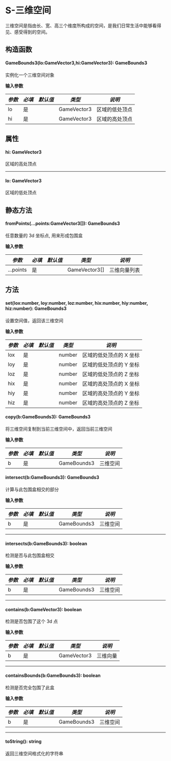 <script setup>
import '/style.css'
</script>

# S-三维空间

三维空间是指由长、宽、高三个维度所构成的空间，是我们日常生活中能够看得见、感受得到的空间。

## 构造函数

#### <font id="API" />GameBounds3(<font id="Type">lo:GameVector3,hi:GameVector3</font>)<font id="Type">: GameBounds3</font>

实例化一个三维空间对象

**输入参数**

| **_参数_** | **_必填_** | **_默认值_** | **_类型_**  | **_说明_**     |
| ---------- | ---------- | ------------ | ----------- | -------------- |
| lo         | 是         |              | GameVector3 | 区域的低处顶点 |
| hi         | 是         |              | GameVector3 | 区域的高处顶点 |

## 属性

#### <font id="API" />hi<font id="Type">: GameVector3</font>

区域的高处顶点

---

#### <font id="API" />lo<font id="Type">: GameVector3</font>

区域的低处顶点

## 静态方法

#### <font id="API" />fromPoints(<font id="Type">...points:GameVector3[]</font>)<font id="Type">: GameBounds3</font>

任意数量的 3d 坐标点, 用来形成包围盒

**输入参数**

| **_参数_** | **_必填_** | **_默认值_** | **_类型_**    | **_说明_**   |
| ---------- | ---------- | ------------ | ------------- | ------------ |
| ...points  | 是         |              | GameVector3[] | 三维向量列表 |

## 方法

#### <font id="API" />set(<font id="Type">lox:number, loy:number, loz:number, hix:number, hiy:number, hiz:number</font>)<font id="Type">: GameBounds3</font>

设置空间值，返回该三维空间

**输入参数**

| **_参数_** | **_必填_** | **_默认值_** | **_类型_** | **_说明_**              |
| ---------- | ---------- | ------------ | ---------- | ----------------------- |
| lox        | 是         |              | number     | 区域的低处顶点的 X 坐标 |
| loy        | 是         |              | number     | 区域的低处顶点的 Y 坐标 |
| loz        | 是         |              | number     | 区域的低处顶点的 Z 坐标 |
| hix        | 是         |              | number     | 区域的高处顶点的 X 坐标 |
| hiy        | 是         |              | number     | 区域的高处顶点的 Y 坐标 |
| hiz        | 是         |              | number     | 区域的高处顶点的 Z 坐标 |

#### <font id="API" />copy(<font id="Type">b:GameBounds3</font>)<font id="Type">: GameBounds3</font>

将三维空间复制到当前三维空间中，返回当前三维空间

**输入参数**

| **_参数_** | **_必填_** | **_默认值_** | **_类型_**  | **_说明_** |
| ---------- | ---------- | ------------ | ----------- | ---------- |
| b          | 是         |              | GameBounds3 | 三维空间   |

#### <font id="API" />intersect(<font id="Type">b:GameBounds3</font>)<font id="Type">: GameBounds3</font>

计算与此包围盒相交的部分

**输入参数**

| **_参数_** | **_必填_** | **_默认值_** | **_类型_**  | **_说明_** |
| ---------- | ---------- | ------------ | ----------- | ---------- |
| b          | 是         |              | GameBounds3 | 三维空间   |

---

#### <font id="API" />intersects(<font id="Type">b:GameBounds3</font>)<font id="Type">: boolean</font>

检测是否与此包围盒相交

**输入参数**

| **_参数_** | **_必填_** | **_默认值_** | **_类型_**  | **_说明_** |
| ---------- | ---------- | ------------ | ----------- | ---------- |
| b          | 是         |              | GameBounds3 | 三维空间   |

---

#### <font id="API" />contains(<font id="Type">b:GameVector3</font>)<font id="Type">: boolean</font>

检测是否包围了这个 3d 点

**输入参数**

| **_参数_** | **_必填_** | **_默认值_** | **_类型_**  | **_说明_** |
| ---------- | ---------- | ------------ | ----------- | ---------- |
| b          | 是         |              | GameVector3 | 三维向量   |

---

#### <font id="API" />containsBounds(<font id="Type">b:GameBounds3</font>)<font id="Type">: boolean</font>

检测是否完全包围了此盒

**输入参数**

| **_参数_** | **_必填_** | **_默认值_** | **_类型_**  | **_说明_** |
| ---------- | ---------- | ------------ | ----------- | ---------- |
| b          | 是         |              | GameBounds3 | 三维空间   |

---

#### <font id="API" />toString()<font id="Type">: string</font>

返回三维空间格式化的字符串
